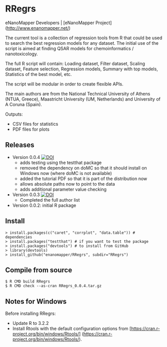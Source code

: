 RRegrs
======

eNanoMapper Developers |  [eNanoMapper Project] (http://www.enanomapper.net/)


The current tool is a collection of regression tools from R that could be used to search the best regression models for any dataset. The initial use of the script is aimed at finding QSAR models for chemoinformatics / nanotoxicology.

The full R script will contain: Loading dataset, Filter dataset, Scaling dataset, Feature selection, Regression models, Summary with top models, Statistics of the best model, etc.

The script will be modular in order to create flexible APIs.

The main authors are from the National Technical University of Athens (NTUA, Greece), Maastricht University (UM, Netherlands) and University of A Coruna (Spain).

Outputs:
- CSV files for statistics
- PDF files for plots

Releases
--------

* Version 0.0.4 [![DOI](https://zenodo.org/badge/doi/10.5281/zenodo.21946.svg)](http://dx.doi.org/10.5281/zenodo.21946)
  * adds testing using the testthat package
  * removed the dependency on doMC so that it should install on Windows now (where doMC is not available)
  * added the tutorial PDF so that it is part of the distribution now
  * allows absolute paths now to point to the data
  * adds additional parameter value checking
* Version 0.0.3 [![DOI](https://zenodo.org/badge/6059/egonw/RRegrs.svg)](http://dx.doi.org/10.5281/zenodo.16446)
  * Completed the full author list
* Version 0.0.2: initial R package

Install
-------

    > install.packages(c("caret", "corrplot", "data.table")) # dependencies
    > install.packages("testthat") # if you want to test the package
    > install.packages("devtools") # to install from GitHub
    > library(devtools)
    > install_github("enanomapper/RRegrs", subdir="RRegrs")

Compile from source
-------------------

    $ R CMD build RRegrs
    $ R CMD check --as-cran RRegrs_0.0.4.tar.gz

Notes for Windows
-------------------

Before installing RRegrs:
* Update R to 3.2.2
* Install Rtools with the default configuration options from [https://cran.r-project.org/bin/windows/Rtools/] (https://cran.r-project.org/bin/windows/Rtools/). 
